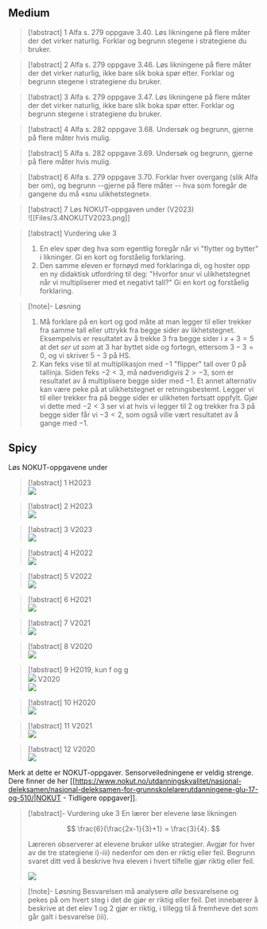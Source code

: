 
## Medium

> [!abstract] 1
> Alfa s. 279 oppgave 3.40. Løs likningene på flere måter der det virker naturlig. Forklar og begrunn stegene i strategiene du bruker.


> [!abstract] 2
> Alfa s. 279 oppgave 3.46. Løs likningene på flere måter der det virker naturlig, ikke bare slik boka spør etter. Forklar og begrunn stegene i strategiene du bruker.


> [!abstract] 3
> Alfa s. 279 oppgave 3.47. Løs likningene på flere måter der det virker naturlig, ikke bare slik boka spør etter. Forklar og begrunn stegene i strategiene du bruker.

> [!abstract] 4
> Alfa s. 282 oppgave 3.68. Undersøk og begrunn, gjerne på flere måter hvis mulig.


> [!abstract] 5
> Alfa s. 282 oppgave 3.69. Undersøk og begrunn, gjerne på flere måter hvis mulig.


> [!abstract] 6 
> Alfa s. 279 oppgave 3.70.  Forklar hver overgang (slik Alfa ber om), og begrunn --gjerne på flere måter -- hva som foregår de gangene du må «snu ulikhetstegnet».


> [!abstract] 7
> Løs NOKUT-oppgaven under (V2023) <br> ![[Files/3.4NOKUTV2023.png]]

> [!abstract] Vurdering uke 3
> 1. En elev spør deg hva som egentlig foregår når vi "flytter og bytter" i likninger. Gi en kort og forståelig forklaring.
> 2. Den samme eleven er fornøyd med forklaringa di, og hoster opp en ny didaktisk utfordring til deg: "Hvorfor snur vi ulikhetstegnet når vi multipliserer med et negativt tall?" Gi en kort og forståelig forklaring.


> [!note]- Løsning 
> 1. Må forklare på en kort og god måte at man legger til eller trekker fra samme tall eller uttrykk fra begge sider av likhetstegnet. Eksempelvis er resultatet av å trekke $3$ fra begge sider i $x+3=5$ at det _ser ut som_ at $3$ har byttet side og fortegn, ettersom $3-3=0$, og vi skriver $5-3$ på HS.
> 2. Kan feks vise til at multiplikasjon med $-1$ "flipper" tall over $0$ på tallinja. Siden feks $-2<3$, må nødvendigvis $2>-3$, som er resultatet av å multiplisere begge sider med $-1$. Et annet alternativ kan være peke på at ulikhetstegnet er retningsbestemt. Legger vi til eller trekker fra på begge sider er ulikheten fortsatt oppfylt. Gjør vi dette med $-2 < 3$ ser vi at hvis vi legger til 2 og trekker fra 3 på begge sider får vi $-3 < 2$, som også ville vært resultatet av å gange med $-1$.





## Spicy

Løs NOKUT-oppgavene under

> [!abstract] 1
> H2023 <br>![](https://raw.githubusercontent.com/Andremartiny/MA-173/main/img/likn/elevsvar1.png)


> [!abstract] 2
> H2023 <br>![](https://raw.githubusercontent.com/Andremartiny/MA-173/main/img/likn/elevsvar2.png)

 
 > [!abstract] 3
 > V2023<br>![](https://raw.githubusercontent.com/Andremartiny/MA-173/main/img/likn/elevsvar3.png)

 
 > [!abstract] 4
 > H2022<br>![](https://raw.githubusercontent.com/Andremartiny/MA-173/main/img/likn/elevsvar4.png)



> [!abstract] 5
> V2022 <br>![](https://raw.githubusercontent.com/Andremartiny/MA-173/main/img/likn/elevsvar5.png)



> [!abstract] 6
> H2021 <br>![](https://raw.githubusercontent.com/Andremartiny/MA-173/main/img/likn/elevsvar7.png)


> [!abstract] 7
> V2021 <br>![](https://raw.githubusercontent.com/Andremartiny/MA-173/main/img/likn/elevsvar8.png)

 
 > [!abstract] 8
 > V2020 <br>![](https://raw.githubusercontent.com/Andremartiny/MA-173/main/img/likn/elevsvar9.png)


> [!abstract] 9
> H2019, kun f og g <br>![](https://raw.githubusercontent.com/Andremartiny/MA-173/main/img/likn/elevsvar10.png)
 V2020 <br>![](https://raw.githubusercontent.com/Andremartiny/MA-173/main/img/likn/V2020.png)

 
 > [!abstract] 10
 > H2020 <br>![](https://raw.githubusercontent.com/Andremartiny/MA-173/main/img/likn/H2020.png)

 
 > [!abstract] 11
 > V2021 <br>![](https://raw.githubusercontent.com/Andremartiny/MA-173/main/img/likn/V2021.png)


> [!abstract] 12
> V2020 <br>![](https://raw.githubusercontent.com/Andremartiny/MA-173/main/img/likn/V2020%20(2).png)

Merk at dette er NOKUT-oppgaver. Sensorveiledningene er veldig strenge. Dere finner de her [[https://www.nokut.no/utdanningskvalitet/nasjonal-deleksamen/nasjonal-deleksamen-for-grunnskolelarerutdanningene-glu-17-og-510/|NOKUT - Tidligere oppgaver]].


> [!abstract]- Vurdering uke 3 
> En lærer ber elevene løse likningen
> 
> $$
> \frac{6}{\frac{2x-1}{3}+1} = \frac{3}{4}.
> $$
> 
> Læreren observerer at elevene bruker ulike strategier. Avgjør for hver av de tre stategiene i)-iii) nedenfor om den er riktig eller feil. Begrunn svaret ditt ved å beskrive hva eleven i hvert tilfelle gjør riktig eller feil.
> 
> ![](https://raw.githubusercontent.com/Andremartiny/MA-173/main/img/2023-03-24-15-05-43.png)


> [!note]- Løsning 
> Besvarelsen må analysere _alle_ besvarelsene og pekes på om hvert steg i det de gjør er riktig eller feil. Det innebærer å beskrive at det elev 1 og 2 gjør er riktig, i tillegg til å fremheve det som går galt i besvarelse (iii).